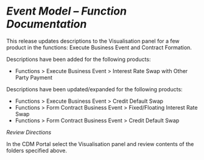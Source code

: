 # *Event Model – Function Documentation*

This release updates descriptions to the Visualisation panel for a few product in the functions: Execute Business Event and Contract Formation.

Descriptions have been added for the following products:

- Functions > Execute Business Event > Interest Rate Swap with Other Party Payment

Descriptions have been updated/expanded for the following products:

- Functions > Execute Business Event > Credit Default Swap
- Functions > Form Contract Business Event > Fixed/Floating Interest Rate Swap
- Functions > Form Contract Business Event > Credit Default Swap

_Review Directions_

In the CDM Portal select the Visualisation panel and review contents of the folders specified above.
